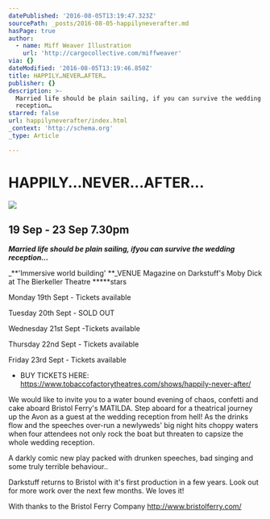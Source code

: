 ```yaml
---
datePublished: '2016-08-05T13:19:47.323Z'
sourcePath: _posts/2016-08-05-happilyneverafter.md
hasPage: true
author:
  - name: Miff Weaver Illustration
    url: 'http://cargocollective.com/miffweaver'
via: {}
dateModified: '2016-08-05T13:19:46.850Z'
title: HAPPILY…NEVER…AFTER…
publisher: {}
description: >-
  Married life should be plain sailing, if you can survive the wedding
  reception…
starred: false
url: happilyneverafter/index.html
_context: 'http://schema.org'
_type: Article

---
```

# HAPPILY...NEVER...AFTER...
![](https://the-grid-user-content.s3-us-west-2.amazonaws.com/ccceb17a-241b-4d76-a962-df4e117f2413.jpg)

## 19 Sep - 23 Sep 7.30pm

_**Married life should be plain sailing, **if**you can survive the wedding reception...**_

_**'Immersive world building' **_VENUE Magazine on Darkstuff's Moby Dick at The Bierkeller Theatre \*\*\*\*\*stars

Monday 19th Sept - Tickets available

Tuesday 20th Sept - SOLD OUT

Wednesday 21st Sept -Tickets available

Thursday 22nd Sept - Tickets available

Friday 23rd Sept - Tickets available

* BUY TICKETS HERE: https://www.tobaccofactorytheatres.com/shows/happily-never-after/

We would like to invite you to a water bound evening of chaos, confetti and cake aboard Bristol Ferry's MATILDA. Step aboard for a theatrical journey up the Avon as a guest at the wedding reception from hell! As the drinks flow and the speeches over-run a newlyweds' big night hits choppy waters when four attendees not only rock the boat but threaten to capsize the whole wedding reception.

A darkly comic new play packed with drunken speeches, bad singing and some truly terrible behaviour..

Darkstuff returns to Bristol with it's first production in a few years. Look out for more work over the next few months. We loves it!

With thanks to the Bristol Ferry Company http://www.bristolferry.com/
